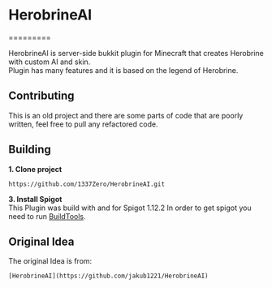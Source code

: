 # HerobrineAI
=========

HerobrineAI is server-side bukkit plugin for Minecraft that creates Herobrine with custom AI and skin.  
Plugin has many features and it is based on the legend of Herobrine.  

Contributing 
---------
This is an old project and there are some parts of code that are poorly written, feel free to pull any refactored code.

Building
---------

**1. Clone project**  
```
https://github.com/1337Zero/HerobrineAI.git
```

**3. Install Spigot**  
This Plugin was build with and for Spigot 1.12.2 
In order to get spigot you need to run [BuildTools](https://www.spigotmc.org/wiki/buildtools/).

Original Idea
---------
The original Idea is from:

```
[HerobrineAI](https://github.com/jakub1221/HerobrineAI)
```

